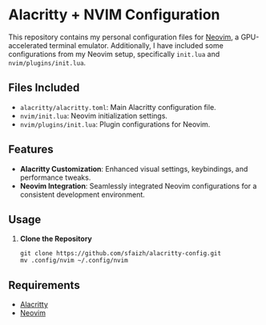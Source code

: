 # Alacritty + NVIM Configuration

This repository contains my personal configuration files for [Neovim](https://neovim.io/), a GPU-accelerated terminal emulator. Additionally, I have included some configurations from my Neovim setup, specifically `init.lua` and `nvim/plugins/init.lua`.

## Files Included

- `alacritty/alacritty.toml`: Main Alacritty configuration file.
- `nvim/init.lua`: Neovim initialization settings.
- `nvim/plugins/init.lua`: Plugin configurations for Neovim.

## Features

- **Alacritty Customization**: Enhanced visual settings, keybindings, and performance tweaks.
- **Neovim Integration**: Seamlessly integrated Neovim configurations for a consistent development environment.

## Usage

1. **Clone the Repository**

    ```
    git clone https://github.com/sfaizh/alacritty-config.git
    mv .config/nvim ~/.config/nvim
    ```

## Requirements

- [Alacritty](https://github.com/alacritty/alacritty)
- [Neovim](https://neovim.io/)
